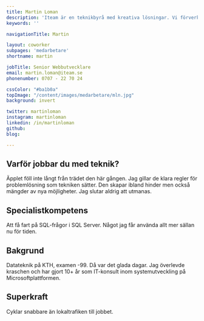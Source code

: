 ```yaml
---
title: Martin Loman
description: 'Iteam är en teknikbyrå med kreativa lösningar. Vi förverkligar dina idéer.'
keywords: ''

navigationTitle: Martin

layout: coworker
subpages: 'medarbetare'
shortname: martin

jobTitle: Senior Webbutvecklare
email: martin.loman@iteam.se
phonenumber: 0707 - 22 70 24

cssColor: "#ba1b0a"
topImage: "/content/images/medarbetare/mln.jpg"
background: invert

twitter: martinloman
instagram: martinloman
linkedin: /in/martinloman
github:
blog:

---
```


## Varför jobbar du med teknik?
Äpplet föll inte långt från trädet den här gången. Jag gillar de klara regler för problemlösning som tekniken sätter. Den skapar ibland hinder men också mängder av nya möjligheter. Jag slutar aldrig att utmanas.

## Specialistkompetens
Att få fart på SQL-frågor i SQL Server. Något jag får använda allt mer sällan nu för tiden.

## Bakgrund
Datateknik på KTH, examen -99. Då var det glada dagar. Jag överlevde kraschen och har gjort 10+ år som IT-konsult inom systemutveckling på Microsoftplattformen.

## Superkraft
Cyklar snabbare än lokaltrafiken till jobbet.
